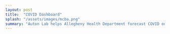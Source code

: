 ```yaml
---
layout: post
title:  "COVID Dashboard"
splash: "/assets/images/mcba.png"
summary: "Auton Lab helps Allegheny Health Department forecast COVID outbreaks from measurements of virus loads in wastewater samples."
---
```

